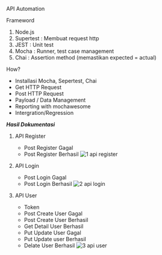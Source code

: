 API Automation

Frameword
1. Node.js
2. Supertest : Membuat request http
3. JEST : Unit test
4. Mocha : Runner, test case management
5. Chai : Assertion method (memastikan expected = actual)

How?
- Installasi Mocha, Sepertest, Chai
- Get HTTP Request
- Post HTTP Request
- Payload / Data Management
- Reporting with mochawesome
- Intergration/Regression


***Hasil Dokumentasi***
1. API Register
    - Post Register Gagal
    - Post Register Berhasil
![1  api register](https://github.com/devynursadiah123/API-Automation-devy/assets/132911115/ce6a96d6-c38e-451e-9024-99455d6f6895)


2. API Login
    - Post Login Gagal
    - Post Login Berhasil
![2  api login](https://github.com/devynursadiah123/API-Automation-devy/assets/132911115/14d0fda8-0514-4916-be9a-8b92fcf3aea3)


3. API User
    - Token
    - Post Create User Gagal
    - Post Create User Berhasil
    - Get Detail User Berhasil
    - Put Update User Gagal
    - Put Update user Berhasil
    - Delate User Berhasil
![3  api user](https://github.com/devynursadiah123/API-Automation-devy/assets/132911115/d78d0a0f-d5ea-40f6-814f-08ce37e1a9a7)
